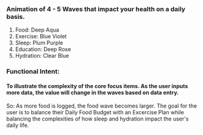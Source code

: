 ### Animation of 4 - 5 Waves that impact your health on a daily basis.

1. Food: Deep Aqua
2. Exercise: Blue Violet
3. Sleep: Plum Purple
4. Education: Deep Rose
5. Hydration: Clear Blue

### Functional Intent:  
#### To illustrate the complexity of the core focus items.  As the user inputs more data, the value will change in the waves based on data entry.
So: As more food is logged, the food wave becomes larger. The goal for the user is to balance their Daily Food Budget with an Excercise Plan while balancing the complexities of how sleep and hydration impact the user's daily life. 
